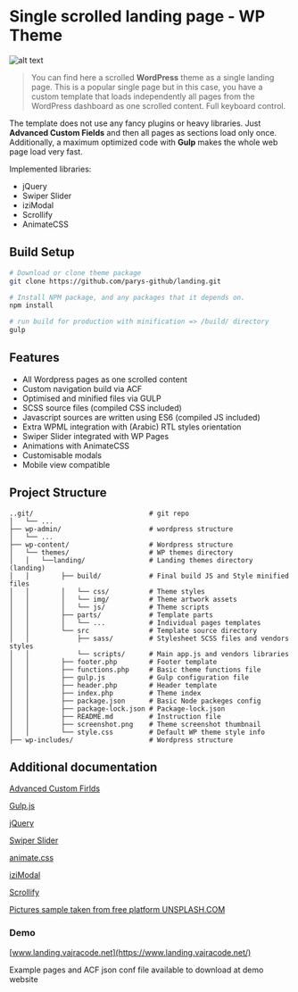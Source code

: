 # Single scrolled landing page - WP Theme

![alt text](https://github.com/parys-github/landing/blob/master/screenshot.png "Screenshot")

>You can find here a scrolled **WordPress** theme as a single landing page.
This is a popular single page but in this case, you have a custom template that loads independently all pages from the WordPress dashboard as one scrolled content. Full keyboard control.

The template does not use any fancy plugins or heavy libraries. Just **Advanced Custom Fields** and then all pages as sections load only once. Additionally, a maximum optimized code with **Gulp** makes the whole web page load very fast.

Implemented libraries:
* jQuery
* Swiper Slider
* iziModal
* Scrollify
* AnimateCSS

## Build Setup

``` bash
# Download or clone theme package
git clone https://github.com/parys-github/landing.git

# Install NPM package, and any packages that it depends on.
npm install

# run build for production with minification => /build/ directory
gulp

```

## Features
* All Wordpress pages as one scrolled content
* Custom navigation build via ACF
* Optimised and minified files via GULP
* SCSS source files (compiled CSS included)
* Javascript sources are written using ES6 (compiled JS included)
* Extra WPML integration with (Arabic) RTL styles orientation
* Swiper Slider integrated with WP Pages
* Animations with AnimateCSS
* Customisable modals
* Mobile view compatible

## Project Structure
```
..git/                             # git repo
│   └── ...
├── wp-admin/                      # wordpress structure
│   └── ...
├── wp-content/                    # Wordpress structure
│   └── themes/                    # WP themes directory
│   │   └──landing/                # Landing themes directory (landing)
│   │        ├── build/            # Final build JS and Style minified files
│   │        │   └── css/          # Theme styles
│   │        │   └── img/          # Theme artwork assets
│   │        │   └── js/           # Theme scripts
│   │        ├── parts/            # Template parts
│   │        │   └── ...           # Individual pages templates
│   │        └── src               # Template source directory
│   │            ├── sass/         # Stylesheet SCSS files and vendors styles
│   │            └── scripts/      # Main app.js and vendors libraries
│   │        ├── footer.php        # Footer template
│   │        ├── functions.php     # Basic theme functions file
│   │        ├── gulp.js           # Gulp configuration file
│   │        ├── header.php        # Header template
│   │        ├── index.php         # Theme index
│   │        ├── package.json      # Basic Node packeges config
│   │        ├── package-lock.json # Package-lock.json
│   │        ├── README.md         # Instruction file
│   │        ├── screenshot.png    # Theme screenshot thumbnail
│   │        └── style.css         # Default WP theme style info
├── wp-includes/                   # Wordpress structure
```

## Additional documentation

[Advanced Custom Firlds](https://www.advancedcustomfields.com/)

[Gulp.js](https://gulpjs.com/)

[jQuery](https://jquery.com/)

[Swiper Slider](http://idangero.us/swiper/)

[animate.css](https://daneden.github.io/animate.css/)

[iziModal](http://izimodal.marcelodolce.com/)

[Scrollify](https://projects.lukehaas.me/scrollify/#home)

[Pictures sample taken from free platform UNSPLASH.COM](https://unsplash.com/)


### Demo

[www.landing.vajracode.net](https://www.landing.vajracode.net/)

Example pages and ACF json conf file available to download at demo website


